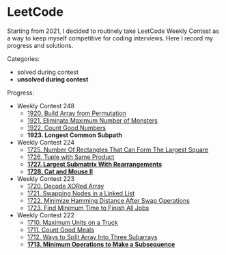# LeetCode

Starting from 2021, I decided to routinely take LeetCode Weekly Contest as a way to keep myself competitive for coding interviews. Here I record my progress and solutions.

Categories:
- solved during contest
- **unsolved during contest**

Progress:
- Weekly Contest 248
    - [1920. Build Array from Permutation](solution/1920.py)
    - [1921. Eliminate Maximum Number of Monsters](solution/1921.py)
    - [1922. Count Good Numbers](solution/1922.py)
    - **1923. Longest Common Subpath**
- Weekly Contest 224
    - [1725. Number Of Rectangles That Can Form The Largest Square](solution/1725.py)
    - [1726. Tuple with Same Product](solution/1726.py)
    - [**1727. Largest Submatrix With Rearrangements**](solution/1727.py)
    - [**1728. Cat and Mouse II**](solution/1728.py)
- Weekly Contest 223
    - [1720. Decode XORed Array](solution/1720.py)
    - [1721. Swapping Nodes in a Linked List](solution/1721.py)
    - [1722. Minimize Hamming Distance After Swap Operations](solution/1722.py)
    - [1723. Find Minimum Time to Finish All Jobs](solution/1723.py)
- Weekly Contest 222
    - [1710. Maximum Units on a Truck](solution/1710.py)
    - [1711. Count Good Meals](solution/1711.py)
    - [1712. Ways to Split Array Into Three Subarrays](solution/1712.py)
    - [**1713. Minimum Operations to Make a Subsequence**](solution/1713.py)
